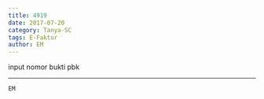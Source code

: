```yaml
---
title: 4919
date: 2017-07-20
category: Tanya-SC
tags: E-Faktur
author: EM
---
```


input nomor bukti pbk

---



`EM`
